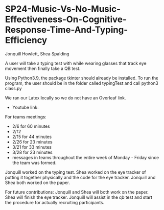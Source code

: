 # SP24-Music-Vs-No-Music-Effectiveness-On-Cognitive-Response-Time-And-Typing-Efficiency

Jonquill Howlett, Shea Spalding

A user will take a typing test with while wearing glasses that track eye movement then finally take a QB test.

Using Python3.9, the package tkinter should already be installed. 
To run the program, the user should be in the folder called typingTest and call python3 class.py 

We ran our Latex locally so we do not have an Overleaf link.
* Youtube link: 

For teams meetings:
* 2/6 for 60 minutes
* 2/12 
* 2/15 for 44 minutes
* 2/26 for 23 minutes 
* 3/21 for 33 minutes
* 3/28 for 23 minutes
* messages in teams throughout the entire week of Monday - Friday since the team was formed.


Jonquill worked on the typing test.
Shea worked on the eye tracker of putting it together physically and the code for the eye tracker.
Jonquill and Shea both worked on the paper.

For future contributions:
Jonquill and Shea will both work on the paper.
Shea will finish the eye tracker.
Jonquill will assist in the qb test and start the procedure for actually recruiting participants.
